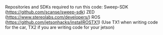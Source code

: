 Repositories and SDKs required to run this code:
  Sweep-SDK (https://github.com/scanse/sweep-sdk)
  ZED (https://www.stereolabs.com/developers/)
  ROS (https://github.com/jetsonhacks/installROSTX1) (Use TX1 when writing code for the car, TX2 if you are writing code for your jetson)
